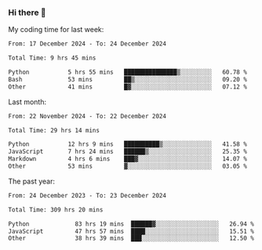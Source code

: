 ### Hi there 👋

My coding time for last week:

<!--START_SECTION:week-->

```txt
From: 17 December 2024 - To: 24 December 2024

Total Time: 9 hrs 45 mins

Python           5 hrs 55 mins   ███████████████▒░░░░░░░░░   60.78 %
Bash             53 mins         ██▒░░░░░░░░░░░░░░░░░░░░░░   09.20 %
Other            41 mins         █▓░░░░░░░░░░░░░░░░░░░░░░░   07.12 %
```

<!--END_SECTION:week-->

Last month:

<!--START_SECTION:month-->

```txt
From: 22 November 2024 - To: 22 December 2024

Total Time: 29 hrs 14 mins

Python           12 hrs 9 mins   ██████████▒░░░░░░░░░░░░░░   41.58 %
JavaScript       7 hrs 24 mins   ██████▒░░░░░░░░░░░░░░░░░░   25.35 %
Markdown         4 hrs 6 mins    ███▓░░░░░░░░░░░░░░░░░░░░░   14.07 %
Other            53 mins         ▓░░░░░░░░░░░░░░░░░░░░░░░░   03.05 %
```

<!--END_SECTION:month-->

The past year:

<!--START_SECTION:year-->

```txt
From: 24 December 2023 - To: 23 December 2024

Total Time: 309 hrs 20 mins

Python             83 hrs 19 mins  ██████▓░░░░░░░░░░░░░░░░░░   26.94 %
JavaScript         47 hrs 57 mins  ████░░░░░░░░░░░░░░░░░░░░░   15.51 %
Other              38 hrs 39 mins  ███░░░░░░░░░░░░░░░░░░░░░░   12.50 %
```

<!--END_SECTION:year-->
